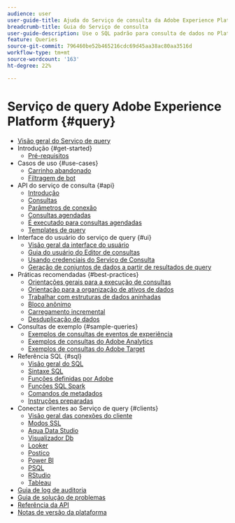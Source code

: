```yaml
---
audience: user
user-guide-title: Ajuda do Serviço de consulta da Adobe Experience Platform
breadcrumb-title: Guia do Serviço de consulta
user-guide-description: Use o SQL padrão para consulta de dados no Platform Data Lake.
feature: Queries
source-git-commit: 796460be52b465216cdc69d45aa38ac80aa3516d
workflow-type: tm+mt
source-wordcount: '163'
ht-degree: 22%

---
```



# Serviço de query Adobe Experience Platform {#query}

- [Visão geral do Serviço de query](home.md)
- Introdução {#get-started}
   - [Pré-requisitos](get-started/prerequisites.md)
- Casos de uso {#use-cases}
   - [Carrinho abandonado](use-cases/abandoned-cart.md)
   - [Filtragem de bot](use-cases/bot-filtering.md)
- API do serviço de consulta {#api}
   - [Introdução](api/getting-started.md)
   - [Consultas](api/queries.md)
   - [Parâmetros de conexão](api/connection-parameters.md)
   - [Consultas agendadas](api/scheduled-queries.md)
   - [É executado para consultas agendadas](api/runs-scheduled-queries.md)
   - [Templates de query](api/query-templates.md)
- Interface do usuário do serviço de query {#ui}
   - [Visão geral da interface do usuário](ui/overview.md)
   - [Guia do usuário do Editor de consultas](ui/user-guide.md)
   - [Usando credenciais do Serviço de Consulta](ui/credentials.md)
   - [Geração de conjuntos de dados a partir de resultados de query](ui/create-datasets.md)
- Práticas recomendadas {#best-practices}
   - [Orientações gerais para a execução de consultas](best-practices/writing-queries.md)
   - [Orientação para a organização de ativos de dados](./best-practices/organize-data-assets.md)
   - [Trabalhar com estruturas de dados aninhadas](best-practices/nested-data-structures.md)
   - [Bloco anônimo](best-practices/anonymous-block.md)
   - [Carregamento incremental](best-practices/incremental-load.md)
   - [Desduplicação de dados](best-practices/deduplication.md)
- Consultas de exemplo {#sample-queries}
   - [Exemplos de consultas de eventos de experiência](sample-queries/experience-event.md)
   - [Exemplos de consultas do Adobe Analytics](sample-queries/adobe-analytics.md)
   - [Exemplos de consultas do Adobe Target](sample-queries/adobe-target.md)
- Referência SQL {#sql}
   - [Visão geral do SQL](sql/overview.md)
   - [Sintaxe SQL](sql/syntax.md)
   - [Funções definidas por Adobe](sql/adobe-defined-functions.md)
   - [Funções SQL Spark](sql/spark-sql-functions.md)
   - [Comandos de metadados](sql/metadata.md)
   - [Instruções preparadas](sql/prepared-statements.md)
- Conectar clientes ao Serviço de query {#clients}
   - [Visão geral das conexões do cliente](clients/overview.md)
   - [Modos SSL](./clients/ssl-modes.md)
   - [Aqua Data Studio](clients/aqua-data-studio.md)
   - [Visualizador Db](./clients/dbvisulaizer.md)
   - [Looker](clients/looker.md)
   - [Postico](clients/postico.md)
   - [Power BI](clients/power-bi.md)
   - [PSQL](clients/psql.md)
   - [RStudio](clients/rstudio.md)
   - [Tableau](clients/tableau.md)
- [Guia de log de auditoria](audit-log-guide.md)
- [Guia de solução de problemas](troubleshooting-guide.md)
- [Referência da API](https://www.adobe.io/experience-platform-apis/references/query-service/)
- [Notas de versão da plataforma](https://www.adobe.com/go/platform-release-notes-en)